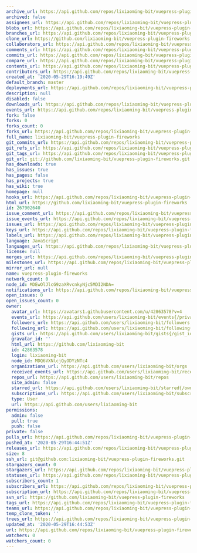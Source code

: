 ```yaml
---
archive_url: https://api.github.com/repos/lixiaoming-bit/vuepress-plugin-fireworks/{archive_format}{/ref}
archived: false
assignees_url: https://api.github.com/repos/lixiaoming-bit/vuepress-plugin-fireworks/assignees{/user}
blobs_url: https://api.github.com/repos/lixiaoming-bit/vuepress-plugin-fireworks/git/blobs{/sha}
branches_url: https://api.github.com/repos/lixiaoming-bit/vuepress-plugin-fireworks/branches{/branch}
clone_url: https://github.com/lixiaoming-bit/vuepress-plugin-fireworks.git
collaborators_url: https://api.github.com/repos/lixiaoming-bit/vuepress-plugin-fireworks/collaborators{/collaborator}
comments_url: https://api.github.com/repos/lixiaoming-bit/vuepress-plugin-fireworks/comments{/number}
commits_url: https://api.github.com/repos/lixiaoming-bit/vuepress-plugin-fireworks/commits{/sha}
compare_url: https://api.github.com/repos/lixiaoming-bit/vuepress-plugin-fireworks/compare/{base}...{head}
contents_url: https://api.github.com/repos/lixiaoming-bit/vuepress-plugin-fireworks/contents/{+path}
contributors_url: https://api.github.com/repos/lixiaoming-bit/vuepress-plugin-fireworks/contributors
created_at: '2020-05-29T16:19:49Z'
default_branch: master
deployments_url: https://api.github.com/repos/lixiaoming-bit/vuepress-plugin-fireworks/deployments
description: null
disabled: false
downloads_url: https://api.github.com/repos/lixiaoming-bit/vuepress-plugin-fireworks/downloads
events_url: https://api.github.com/repos/lixiaoming-bit/vuepress-plugin-fireworks/events
fork: false
forks: 0
forks_count: 0
forks_url: https://api.github.com/repos/lixiaoming-bit/vuepress-plugin-fireworks/forks
full_name: lixiaoming-bit/vuepress-plugin-fireworks
git_commits_url: https://api.github.com/repos/lixiaoming-bit/vuepress-plugin-fireworks/git/commits{/sha}
git_refs_url: https://api.github.com/repos/lixiaoming-bit/vuepress-plugin-fireworks/git/refs{/sha}
git_tags_url: https://api.github.com/repos/lixiaoming-bit/vuepress-plugin-fireworks/git/tags{/sha}
git_url: git://github.com/lixiaoming-bit/vuepress-plugin-fireworks.git
has_downloads: true
has_issues: true
has_pages: false
has_projects: true
has_wiki: true
homepage: null
hooks_url: https://api.github.com/repos/lixiaoming-bit/vuepress-plugin-fireworks/hooks
html_url: https://github.com/lixiaoming-bit/vuepress-plugin-fireworks
id: 267902640
issue_comment_url: https://api.github.com/repos/lixiaoming-bit/vuepress-plugin-fireworks/issues/comments{/number}
issue_events_url: https://api.github.com/repos/lixiaoming-bit/vuepress-plugin-fireworks/issues/events{/number}
issues_url: https://api.github.com/repos/lixiaoming-bit/vuepress-plugin-fireworks/issues{/number}
keys_url: https://api.github.com/repos/lixiaoming-bit/vuepress-plugin-fireworks/keys{/key_id}
labels_url: https://api.github.com/repos/lixiaoming-bit/vuepress-plugin-fireworks/labels{/name}
language: JavaScript
languages_url: https://api.github.com/repos/lixiaoming-bit/vuepress-plugin-fireworks/languages
license: null
merges_url: https://api.github.com/repos/lixiaoming-bit/vuepress-plugin-fireworks/merges
milestones_url: https://api.github.com/repos/lixiaoming-bit/vuepress-plugin-fireworks/milestones{/number}
mirror_url: null
name: vuepress-plugin-fireworks
network_count: 0
node_id: MDEwOlJlcG9zaXRvcnkyNjc5MDI2NDA=
notifications_url: https://api.github.com/repos/lixiaoming-bit/vuepress-plugin-fireworks/notifications{?since,all,participating}
open_issues: 0
open_issues_count: 0
owner:
  avatar_url: https://avatars1.githubusercontent.com/u/42863578?v=4
  events_url: https://api.github.com/users/lixiaoming-bit/events{/privacy}
  followers_url: https://api.github.com/users/lixiaoming-bit/followers
  following_url: https://api.github.com/users/lixiaoming-bit/following{/other_user}
  gists_url: https://api.github.com/users/lixiaoming-bit/gists{/gist_id}
  gravatar_id: ''
  html_url: https://github.com/lixiaoming-bit
  id: 42863578
  login: lixiaoming-bit
  node_id: MDQ6VXNlcjQyODYzNTc4
  organizations_url: https://api.github.com/users/lixiaoming-bit/orgs
  received_events_url: https://api.github.com/users/lixiaoming-bit/received_events
  repos_url: https://api.github.com/users/lixiaoming-bit/repos
  site_admin: false
  starred_url: https://api.github.com/users/lixiaoming-bit/starred{/owner}{/repo}
  subscriptions_url: https://api.github.com/users/lixiaoming-bit/subscriptions
  type: User
  url: https://api.github.com/users/lixiaoming-bit
permissions:
  admin: false
  pull: true
  push: false
private: false
pulls_url: https://api.github.com/repos/lixiaoming-bit/vuepress-plugin-fireworks/pulls{/number}
pushed_at: '2020-05-29T16:44:51Z'
releases_url: https://api.github.com/repos/lixiaoming-bit/vuepress-plugin-fireworks/releases{/id}
size: 8
ssh_url: git@github.com:lixiaoming-bit/vuepress-plugin-fireworks.git
stargazers_count: 0
stargazers_url: https://api.github.com/repos/lixiaoming-bit/vuepress-plugin-fireworks/stargazers
statuses_url: https://api.github.com/repos/lixiaoming-bit/vuepress-plugin-fireworks/statuses/{sha}
subscribers_count: 1
subscribers_url: https://api.github.com/repos/lixiaoming-bit/vuepress-plugin-fireworks/subscribers
subscription_url: https://api.github.com/repos/lixiaoming-bit/vuepress-plugin-fireworks/subscription
svn_url: https://github.com/lixiaoming-bit/vuepress-plugin-fireworks
tags_url: https://api.github.com/repos/lixiaoming-bit/vuepress-plugin-fireworks/tags
teams_url: https://api.github.com/repos/lixiaoming-bit/vuepress-plugin-fireworks/teams
temp_clone_token: ''
trees_url: https://api.github.com/repos/lixiaoming-bit/vuepress-plugin-fireworks/git/trees{/sha}
updated_at: '2020-05-29T16:44:53Z'
url: https://api.github.com/repos/lixiaoming-bit/vuepress-plugin-fireworks
watchers: 0
watchers_count: 0
---
```


